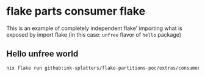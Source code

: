 # flake parts consumer flake

This is an example of completely independent flake' importing what is exposed by import flake
(in this case: `unfree` flavor of `hello` package)

## Hello unfree world

```sh
nix flake run github:ink-splatters/flake-partitions-poc/extras/consumer-flake
```



